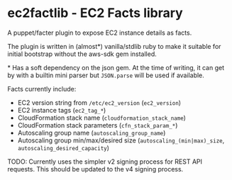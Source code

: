 # ec2factlib - EC2 Facts library

A puppet/facter plugin to expose EC2 instance details as facts.

The plugin is written in (almost\*) vanilla/stdlib ruby to make it suitable for
initial bootstrap without the aws-sdk gem installed.

\* Has a soft dependency on the json gem. At the time of writing, it can get by
with a builtin mini parser but `JSON.parse` will be used if available.

Facts currently include:
* EC2 version string from `/etc/ec2_version` (`ec2_version`)
* EC2 instance tags (`ec2_tag_*`)
* CloudFormation stack name (`cloudformation_stack_name`)
* CloudFormation stack parameters (`cfn_stack_param_*`)
* Autoscaling group name (`autoscaling_group_name`)
* Autoscaling group min/max/desired size (`autoscaling_(min|max)_size`, `autoscaling_desired_capacity`)

TODO: Currently uses the simpler v2 signing process for REST API requests. This
should be updated to the v4 signing process.
